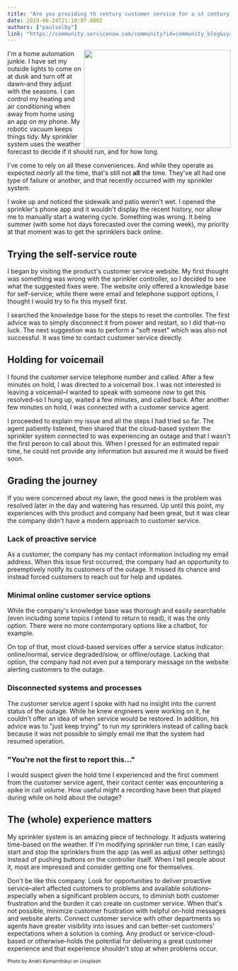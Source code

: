 ```yaml
---
title: "Are you providing th century customer service for a st century product"
date: 2019-06-24T21:10:07.000Z
authors: ["paulselby"]
link: "https://community.servicenow.com/community?id=community_blog&sys_id=64389ba8dbd6fb0014d6fb243996192c"
---
```


<div class="wp-block-image"><img class="wp-image-3711" style="padding: 5 px;" src="https://insightsincustomerservice.files.wordpress.com/2019/06/andrii-komarnitskyi-1621349-unsplash.jpg" alt="" width="331" height="221" align="right" /></div>

<p>I&#39;m a home automation junkie. I have set my outside lights to come on at dusk and turn off at dawn–and they adjust with the seasons. I can control my heating and air conditioning when away from home using an app on my phone. My robotic vacuum keeps things tidy. My sprinkler system uses the weather forecast to decide if it should run, and for how long.</p>

<p>I&#39;ve come to rely on all these conveniences. And while they operate as expected <em>nearly</em> all the time, that&#39;s still not <strong>all</strong> the time. They&#39;ve all had one type of failure or another, and that recently occurred with my sprinkler system.</p>

<p>I woke up and noticed the sidewalk and patio weren&#39;t wet. I opened the sprinkler&#39;s phone app and it wouldn&#39;t display the recent history, nor allow me to manually start a watering cycle. Something was wrong. It being summer (with some hot days forecasted over the coming week), my priority at that moment was to get the sprinklers back online.</p>

<h2>Trying the self-service route</h2>

<p>I began by visiting the product&#39;s customer service website. My first thought was something was wrong with the sprinkler controller, so I decided to see what the suggested fixes were. The website only offered a knowledge base for self-service; while there were email and telephone support options, I thought I would try to fix this myself first.</p>

<p>I searched the knowledge base for the steps to reset the controller. The first advice was to simply disconnect it from power and restart, so I did that–no luck. The next suggestion was to perform a &#34;soft reset&#34; which was also not successful. It was time to contact customer service directly.</p>

<h2>Holding for voicemail</h2>

<p>I found the customer service telephone number and called. After a few minutes on hold, I was directed to a voicemail box. I was not interested in leaving a voicemail–I wanted to speak with someone <em>now</em> to get this resolved–so I hung up, waited a few minutes, and called back. After another few minutes on hold, I was connected with a customer service agent.</p>

<p>I proceeded to explain my issue and all the steps I had tried so far. The agent patiently listened, then shared that the cloud-based system the sprinkler system connected to was experiencing an outage and that I wasn&#39;t the first person to call about this. When I pressed for an estimated repair time, he could not provide any information but assured me it would be fixed soon.</p>

<h2>Grading the journey</h2>

<p>If you were concerned about my lawn, the good news is the problem was resolved later in the day and watering has resumed. Up until this point, my experiences with this product and company had been great, but it was clear the company didn&#39;t have a modern approach to customer service.</p>

<h3>Lack of proactive service</h3>

<p>As a customer, the company has my contact information including my email address. When this issue first occurred, the company had an opportunity to preemptively notify its customers of the outage. It missed its chance and instead forced customers to reach out for help and updates.</p>

<h3>Minimal online customer service options</h3>

<p>While the company&#39;s knowledge base was thorough and easily searchable (even including some topics I intend to return to read), it was the only option. There were no more contemporary options like a chatbot, for example.</p>

<p>On top of that, most cloud-based services offer a service status indicator: online/normal, service degraded/slow, or offline/outage. Lacking that option, the company had not even put a temporary message on the website alerting customers to the outage.</p>

<h3>Disconnected systems and processes</h3>

<p>The customer service agent I spoke with had no insight into the current status of the outage. While he knew engineers were working on it, he couldn&#39;t offer an idea of when service would be restored. In addition, his advice was to &#34;just keep trying&#34; to run my sprinklers instead of calling back because it was not possible to simply email me that the system had resumed operation.</p>

<h3>&#34;You&#39;re not the first to report this...&#34;</h3>

<p>I would suspect given the hold time I experienced and the first comment from the customer service agent, their contact center was encountering a spike in call volume. How useful might a recording have been that played during while on hold about the outage?</p>

<h2>The (whole) experience matters</h2>

<p>My sprinkler system is an amazing piece of technology. It adjusts watering time-based on the weather. If I&#39;m modifying sprinkler run time, I can easily start and stop the sprinklers from the app (as well as adjust other settings) instead of pushing buttons on the controller itself. When I tell people about it, most are impressed and consider getting one for themselves.</p>

<p>Don&#39;t be like this company. Look for opportunities to deliver proactive service–alert affected customers to problems and available solutions– especially when a significant problem occurs, to diminish both customer frustration and the burden it can create on customer service. When that&#39;s not possible, minimize customer frustration with helpful on-hold messages and website alerts. Connect customer service with other departments so agents have greater visibility into issues and can better-set customers&#39; expectations when a solution is coming. Any product or service–cloud-based or otherwise–holds the potential for delivering a great customer experience and that experience shouldn&#39;t stop at when problems occur.</p>
<p><span style="font-size: 8pt;">Photo by Andrii Komarnitskyi on Unsplash</span></p>
